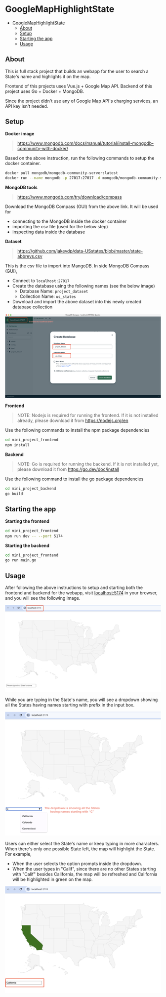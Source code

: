 # GoogleMapHighlightState

- [GoogleMapHighlightState](#googlemaphighlightstate)
  - [About](#about)
  - [Setup](#setup)
  - [Starting the app](#starting-the-app)
  - [Usage](#usage)


## About

This is full stack project that builds an webapp for the user to search a State's name and highlights it on the map.

Frontend of this projects uses Vue.js + Google Map API. Backend of this project uses Go + Docker + MongoDB.

Since the project didn't use any of Google Map API's charging services, an API key isn't needed.


## Setup

**Docker image**

> https://www.mongodb.com/docs/manual/tutorial/install-mongodb-community-with-docker/

Based on the above instruction, run the following commands to setup the docker container.

```sh
docker pull mongodb/mongodb-community-server:latest
docker run --name mongodb -p 27017:27017 -d mongodb/mongodb-community-server:latest
```

**MongoDB tools**

> https://www.mongodb.com/try/download/compass

Download the MongoDB Compass (GUI) from the above link. It will be used for 

* connecting to the MongoDB inside the docker container
* importing the csv file (used for the below step)
* inspecting data inside the database


**Dataset**

> https://github.com/jakevdp/data-USstates/blob/master/state-abbrevs.csv

This is the csv file to import into MangoDB. In side MongoDB Compass (GUI),
* Connect to `localhost:27017`
* Create the database using the following names (see the below image)
  * Database Name: `project_dataset`
  * Collection Name: `us_states`
* Download and import the above dataset into this newly created database collection

![screenshot](./images/1.png)

**Frontend**

> NOTE: Nodejs is required for running the frontend. If it is not installed already, please download it from https://nodejs.org/en

Use the following commands to install the npm package dependencies

```sh
cd mini_project_frontend
npm install
```

**Backend**

> NOTE: Go is required for running the backend. If it is not installed yet, please download it from https://go.dev/doc/install

Use the following command to install the go package dependencies

```sh
cd mini_project_backend
go build
```

## Starting the app

**Starting the frontend**

```sh
cd mini_project_frontend
npm run dev -- --port 5174
```

**Starting the backend**

```sh
cd mini_project_frontend
go run main.go
```

## Usage

After following the above instructions to setup and starting both the frontend and backend for the webapp, visit [localhost:5174](http://localhost:5174/) in your browser, and you will see the following image.

![screenshot](./images/2.png)

While you are typing in the State's name, you will see a dropdown showing all the States having names starting with prefix in the input box.

![screenshot](./images/3.png)

Users can either select the State's name or keep typing in more characters. When there's only one possible State left, the map will highlight the State. For example,
* When the user selects the option prompts inside the dropdown.
* When the user types in "Calif", since there are no other States starting with "Calif" besides California, the map will be refreshed and California will be highlighted in green on the map.

![screenshot](./images/4.png)



